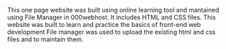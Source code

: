 This one page website was built using online learning tool and mantained using File Manager in 000webhost.
It includes HTML and CSS files. 
This website was built to learn and practice the basics of front-end web development
File manager was used to upload the existing html and css files and to maintain them.

